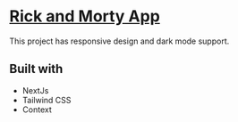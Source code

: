 # [Rick and Morty App](https://weather-app-senaoz.vercel.app)

This project has responsive design and dark mode support.

## Built with
* NextJs
* Tailwind CSS
* Context
